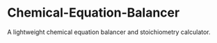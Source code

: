 # Chemical-Equation-Balancer
A lightweight chemical equation balancer and stoichiometry calculator.
